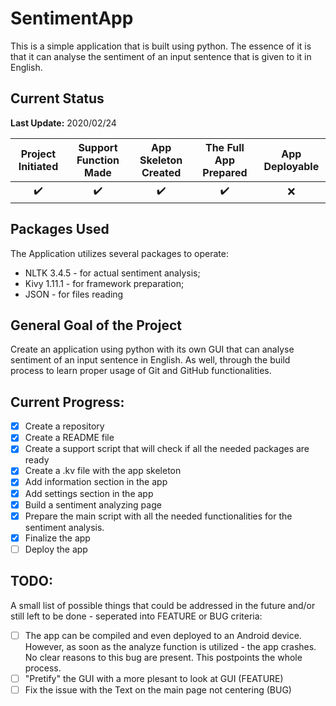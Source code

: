# SentimentApp 
This is a simple application that is built using python. The essence of it is that it can analyse the sentiment of an input sentence that is given to it in English.

## Current Status
__Last Update:__ 2020/02/24

Project Initiated | Support Function Made | App Skeleton Created | The Full App Prepared | App Deployable
:------------: |:------------: |:------------: |:------------: |:------------: |
:heavy_check_mark: | :heavy_check_mark: | :heavy_check_mark: | :heavy_check_mark: | :x:

## Packages Used
The Application utilizes several packages to operate:

* NLTK 3.4.5 - for actual sentiment analysis;
* Kivy 1.11.1 - for framework preparation;
* JSON - for files reading

## General Goal of the Project
Create an application using python with its own GUI that can analyse sentiment of an input sentence in English. As well, through the build process to learn proper usage of Git and GitHub functionalities. 

## Current Progress:

- [x] Create a repository
- [x] Create a README file
- [x] Create a support script that will check if  all the needed packages are ready
- [x] Create a .kv file with the app skeleton
- [x] Add information section in the app
- [x] Add settings section in the app
- [x] Build a sentiment analyzing page
- [x] Prepare the main script with all the needed functionalities for the sentiment analysis.
- [x] Finalize the app
- [ ] Deploy the app

## TODO:
A small list of possible things that could be addressed in the future and/or still left to be done - seperated into FEATURE or BUG criteria:
- [ ] The app can be compiled and even deployed to an Android device. However, as soon as the analyze function is utilized - the app crashes. No clear reasons to this bug are present. This postpoints the whole process.
- [ ] "Pretify" the GUI with a more plesant to look at GUI (FEATURE)
- [ ] Fix the issue with the Text on the main page not centering (BUG)
